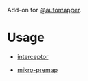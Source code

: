 Add-on for [@automapper](https://github.com/nartc/mapper).

# Usage

- [interceptor](packages/interceptor/README.md)

- [mikro-premap](packages/mikro-premap/README.md)
